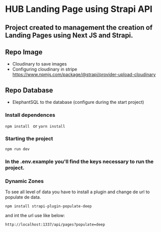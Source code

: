 # HUB Landing Page using Strapi API

## Project created to management the creation of Landing Pages using Next JS and Strapi.

## Repo Image

- Cloudinary to save images
- Configuring cloudinary in stripe https://www.npmjs.com/package/@strapi/provider-upload-cloudinary

## Repo Database

- ElephantSQL to the database (configure during the start project)

### Install dependences

`npm install ` or `yarn install`

### Starting the project

`npm run dev`

### In the .env.example you'll find the keys necessary to run the project.

### Dynamic Zones

To see all level of data you have to install a plugin and change de url to populate de data.

`npm install strapi-plugin-populate-deep`

and int the url use like below:

`http://localhost:1337/api/pages?populate=deep`
